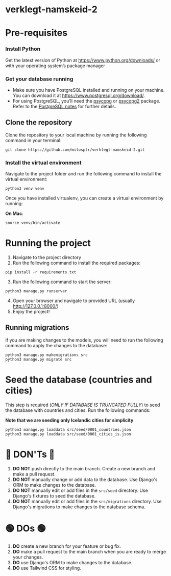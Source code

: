 # verklegt-namskeid-2

# Pre-requisites

### Install Python
Get the latest version of Python at https://www.python.org/downloads/ or with your operating system’s package manager

### Get your database running
- Make sure you have PostgreSQL installed and running on your machine. You can download it at https://www.postgresql.org/download/.
- For using PostgreSQL, you’ll need the [psycopg](https://www.psycopg.org/psycopg3/) or [psycopg2](https://www.psycopg.org/) package. Refer to the [PostgreSQL notes](https://docs.djangoproject.com/en/5.0/ref/databases/#postgresql-notes) for further details.


## Clone the repository
Clone the repository to your local machine by running the following command in your terminal:
```
git clone https://github.com/milosptr/verklegt-namskeid-2.git
```

### Install the virtual environment
Navigate to the project folder and run the following command to install the virtual environment:
```
python3 venv venv
```
Once you have installed virtualenv, you can create a virtual environment by running:

**On Mac**:
```
source venv/bin/activate
```

# Running the project
1. Navigate to the project directory
2. Run the following command to install the required packages:
```
pip install -r requirements.txt
```
3. Run the following command to start the server:
```
python3 manage.py runserver
```
4. Open your browser and navigate to provided URL (usually http://127.0.0.1:8000/)
5. Enjoy the project!

## Running migrations
If you are making changes to the models, you will need to run the following command to apply the changes to the database:
```
python3 manage.py makemigrations src
python3 manage.py migrate src
```

# Seed the database (countries and cities)
This step is required (_ONLY IF DATABASE IS TRUNCATED FULLY_) to seed the database with countries and cities. Run the following commands:

**Note that we are seeding only Icelandic cities for simplicity**
```
python3 manage.py loaddata src/seed/0001_countries.json 
python3 manage.py loaddata src/seed/0001_cities_is.json 
```
# 🔴 DON'Ts 🔴
1. **DO NOT** push directly to the main branch. Create a new branch and make a pull request.
2. **DO NOT** manually change or add data to the database. Use Django's ORM to make changes to the database.
3. **DO NOT** manually edit or add files in the `src/seed` directory. Use Django's fixtures to seed the database.
4. **DO NOT** manually edit or add files in the `src/migrations` directory. Use Django's migrations to make changes to the database schema.

# 🟢 DOs 🟢
1. **DO** create a new branch for your feature or bug fix.
2. **DO** make a pull request to the main branch when you are ready to merge your changes.
3. **DO** use Django's ORM to make changes to the database.
4. **DO** use Tailwind CSS for styling.
